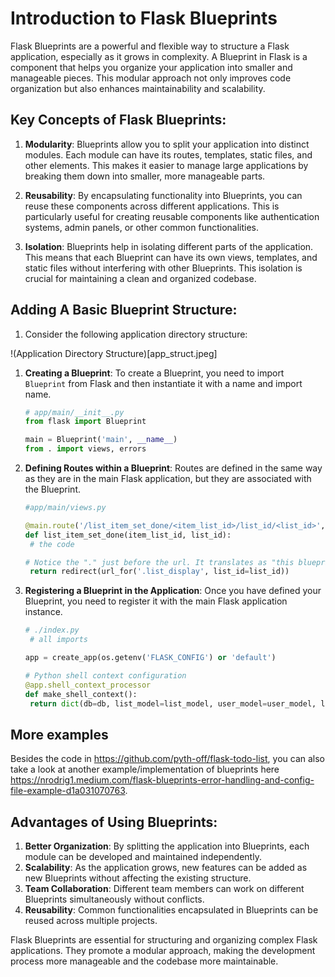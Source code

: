# Introduction to Flask Blueprints

Flask Blueprints are a powerful and flexible way to structure a Flask application, especially as it grows in complexity. A Blueprint in Flask is a component that helps you organize your application into smaller and manageable pieces. This modular approach not only improves code organization but also enhances maintainability and scalability.

## Key Concepts of Flask Blueprints:

1. **Modularity**: Blueprints allow you to split your application into distinct modules. Each module can have its routes, templates, static files, and other elements. This makes it easier to manage large applications by breaking them down into smaller, more manageable parts.

2. **Reusability**: By encapsulating functionality into Blueprints, you can reuse these components across different applications. This is particularly useful for creating reusable components like authentication systems, admin panels, or other common functionalities.

3. **Isolation**: Blueprints help in isolating different parts of the application. This means that each Blueprint can have its own views, templates, and static files without interfering with other Blueprints. This isolation is crucial for maintaining a clean and organized codebase.

## Adding A Basic Blueprint Structure:

1. Consider the following application directory structure:

!(Application Directory Structure)[app_struct.jpeg]

1. **Creating a Blueprint**:
   To create a Blueprint, you need to import `Blueprint` from Flask and then instantiate it with a name and import name.

   ```python
   # app/main/__init__.py
   from flask import Blueprint

   main = Blueprint('main', __name__)
   from . import views, errors
   ```

2. **Defining Routes within a Blueprint**:
   Routes are defined in the same way as they are in the main Flask application, but they are associated with the Blueprint.

   ```python
   #app/main/views.py
   
   @main.route('/list_item_set_done/<item_list_id>/list_id/<list_id>', methods=['GET', 'POST'])
   def list_item_set_done(item_list_id, list_id):
    # the code

   # Notice the "." just before the url. It translates as "this blueprint"
    return redirect(url_for('.list_display', list_id=list_id))
   ```

3. **Registering a Blueprint in the Application**:
   Once you have defined your Blueprint, you need to register it with the main Flask application instance.

   ```python
   # ./index.py
    # all imports

   app = create_app(os.getenv('FLASK_CONFIG') or 'default')
   
   # Python shell context configuration
   @app.shell_context_processor
   def make_shell_context():
    return dict(db=db, list_model=list_model, user_model=user_model, list_item_model=list_item_model)

   ```
   
## More examples
Besides the code in https://github.com/pyth-off/flask-todo-list, you can also take a look at another example/implementation of blueprints here https://nrodrig1.medium.com/flask-blueprints-error-handling-and-config-file-example-d1a031070763.
   
## Advantages of Using Blueprints:

1. **Better Organization**: By splitting the application into Blueprints, each module can be developed and maintained independently.
2. **Scalability**: As the application grows, new features can be added as new Blueprints without affecting the existing structure.
3. **Team Collaboration**: Different team members can work on different Blueprints simultaneously without conflicts.
4. **Reusability**: Common functionalities encapsulated in Blueprints can be reused across multiple projects.

Flask Blueprints are essential for structuring and organizing complex Flask applications. They promote a modular approach, making the development process more manageable and the codebase more maintainable.
```